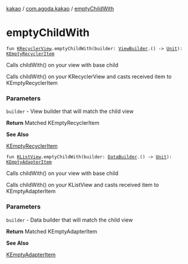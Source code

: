 [kakao](../index.md) / [com.agoda.kakao](index.md) / [emptyChildWith](.)

# emptyChildWith

`fun `[`KRecyclerView`](-k-recycler-view/index.md)`.emptyChildWith(builder: `[`ViewBuilder`](-view-builder/index.md)`.() -> `[`Unit`](https://kotlinlang.org/api/latest/jvm/stdlib/kotlin/-unit/index.html)`): `[`KEmptyRecyclerItem`](-k-empty-recycler-item/index.md)

Calls childWith() on your view with base child

Calls childWith() on your KRecyclerView and casts received item to KEmptyRecyclerItem

### Parameters

`builder` - View builder that will match the child view

**Return**
Matched KEmptyRecyclerItem

**See Also**

[KEmptyRecyclerItem](-k-empty-recycler-item/index.md)

`fun `[`KListView`](-k-list-view/index.md)`.emptyChildWith(builder: `[`DataBuilder`](-data-builder/index.md)`.() -> `[`Unit`](https://kotlinlang.org/api/latest/jvm/stdlib/kotlin/-unit/index.html)`): `[`KEmptyAdapterItem`](-k-empty-adapter-item/index.md)

Calls childWith() on your view with base child

Calls childWith() on your KListView and casts received item to KEmptyAdapterItem

### Parameters

`builder` - Data builder that will match the child view

**Return**
Matched KEmptyAdapterItem

**See Also**

[KEmptyAdapterItem](-k-empty-adapter-item/index.md)

